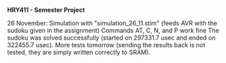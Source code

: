 **HRY411 - Semester Project**

26 November:
Simulation with "simulation_26_11.stim" (feeds AVR with the sudoku given in the assignment)
Commands AT, C, N, and P work fine
The sudoku was solved successfully (started on 297331.7 usec and ended on 322455.7 usec).
More tests tomorrow (sending the results back is not tested, they are simply written correctly to SRAM).



